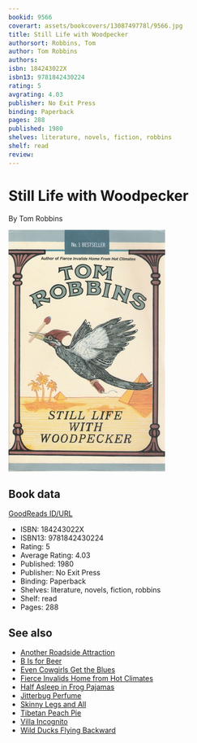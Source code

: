 ```yaml
---
bookid: 9566
coverart: assets/bookcovers/1308749778l/9566.jpg
title: Still Life with Woodpecker
authorsort: Robbins, Tom
author: Tom Robbins
authors: 
isbn: 184243022X
isbn13: 9781842430224
rating: 5
avgrating: 4.03
publisher: No Exit Press
binding: Paperback
pages: 288
published: 1980
shelves: literature, novels, fiction, robbins
shelf: read
review: 
---
```


# Still Life with Woodpecker

By Tom Robbins

![](../../assets/bookcovers/1308749778l/9566.jpg)

## Book data

[GoodReads ID/URL](https://www.goodreads.com/book/show/9566)

- ISBN: 184243022X
- ISBN13: 9781842430224
- Rating: 5
- Average Rating: 4.03
- Published: 1980
- Publisher: No Exit Press
- Binding: Paperback
- Shelves: literature, novels, fiction, robbins
- Shelf: read
- Pages: 288


## See also

- [Another Roadside Attraction](Another_Roadside_Attraction.md)
- [B Is for Beer](B_Is_for_Beer.md)
- [Even Cowgirls Get the Blues](Even_Cowgirls_Get_the_Blues.md)
- [Fierce Invalids Home from Hot Climates](Fierce_Invalids_Home_from_Hot_Climates.md)
- [Half Asleep in Frog Pajamas](Half_Asleep_in_Frog_Pajamas.md)
- [Jitterbug Perfume](Jitterbug_Perfume.md)
- [Skinny Legs and All](Skinny_Legs_and_All.md)
- [Tibetan Peach Pie](Tibetan_Peach_Pie-_A_True_Account_of_an_Imaginative_Life.md)
- [Villa Incognito](Villa_Incognito.md)
- [Wild Ducks Flying Backward](Wild_Ducks_Flying_Backward.md)
